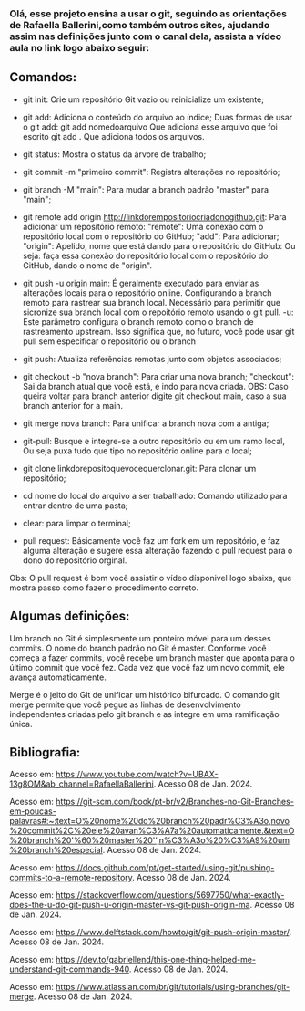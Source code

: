 ### Olá, esse projeto ensina a usar o git, seguindo as orientações de Rafaella Ballerini,como também outros sites, ajudando assim nas definições junto com o canal dela, assista a vídeo aula no link  logo abaixo seguir:

## Comandos:
* git init: Crie um repositório Git vazio ou reinicialize um existente;
* git add: Adiciona o conteúdo do arquivo ao índice;
    Duas formas de usar o git add:
     git add nomedoarquivo
      Que adiciona esse arquivo que foi escrito
     git add .
      Que adiciona todos os arquivos.  
* git status: Mostra o status da árvore de trabalho;
* git commit -m "primeiro commit": Registra alterações no repositório;
* git branch -M "main": Para mudar a branch padrão "master" para "main";
* git remote add origin http://linkdorempositoriocriadonogithub.git: Para adicionar um repositório remoto:
    "remote": Uma conexão com o repositório local com o repositório do GitHub;
    "add": Para adicionar;
    "origin": Apelido, nome que está dando para o repositório do GitHub: Ou seja: faça essa conexão do repositório local com o repositório do GitHub, dando o nome de "origin".
* git push -u origin main: É geralmente executado para enviar as alterações locais para o repositório online. Configurando a branch remoto para rastrear sua branch local. Necessário para perimitir que sicronize sua branch local com o repoitório remoto usando o git pull.
    -u: Este parâmetro configura o branch remoto como o branch de rastreamento upstream. Isso significa que, no futuro, você pode usar git pull sem especificar o repositório ou o branch
* git push: Atualiza referências remotas junto com objetos associados;
* git checkout -b "nova branch": Para criar uma nova branch;
    "checkout": Sai da branch atual que você está, e indo para nova criada.
    OBS: Caso queira voltar para branch anterior digite git checkout main, caso a sua branch anterior for a main.
* git merge nova branch: Para unificar a branch nova com a antiga;
* git-pull: Busque e integre-se a outro repositório ou em um ramo local, Ou seja puxa tudo que tipo no repositório online para o local;

* git clone linkdorepositoquevocequerclonar.git: Para clonar um repositório;
* cd nome do local do arquivo a ser trabalhado: Comando utilizado para entrar dentro de uma pasta;
* clear: para limpar o terminal;
* pull request: Básicamente você faz um fork em um repositório, e faz alguma alteração e sugere essa alteração fazendo o pull request para o dono do repositório orginal.

Obs: O pull request é bom você assistir o vídeo dísponivel logo abaixa, que mostra passo como fazer o procedimento correto.

## Algumas definições:
Um branch no Git é simplesmente um ponteiro móvel para um desses commits. O nome do branch padrão no Git é master. Conforme você começa a fazer commits, você recebe um branch master que aponta para o último commit que você fez. Cada vez que você faz um novo commit, ele avança automaticamente.

Merge é o jeito do Git de unificar um histórico bifurcado. O comando git merge permite que você pegue as linhas de desenvolvimento independentes criadas pelo git branch e as integre em uma ramificação única.

## Bibliografia:
Acesso em: https://www.youtube.com/watch?v=UBAX-13g8OM&ab_channel=RafaellaBallerini. Acesso 08 de Jan. 2024.

Acesso em: https://git-scm.com/book/pt-br/v2/Branches-no-Git-Branches-em-poucas-palavras#:~:text=O%20nome%20do%20branch%20padr%C3%A3o,novo%20commit%2C%20ele%20avan%C3%A7a%20automaticamente.&text=O%20branch%20'%60%20master%20'',n%C3%A3o%20%C3%A9%20um%20branch%20especial. Acesso 08 de Jan. 2024.

Acesso em: https://docs.github.com/pt/get-started/using-git/pushing-commits-to-a-remote-repository. Acesso 08 de Jan. 2024.

Acesso em: https://stackoverflow.com/questions/5697750/what-exactly-does-the-u-do-git-push-u-origin-master-vs-git-push-origin-ma. Acesso 08 de Jan. 2024.

Acesso em: https://www.delftstack.com/howto/git/git-push-origin-master/. Acesso 08 de Jan. 2024.

Acesso em: https://dev.to/gabriellend/this-one-thing-helped-me-understand-git-commands-940. Acesso 08 de Jan. 2024.

Acesso em: https://www.atlassian.com/br/git/tutorials/using-branches/git-merge. Acesso 08 de Jan. 2024.
